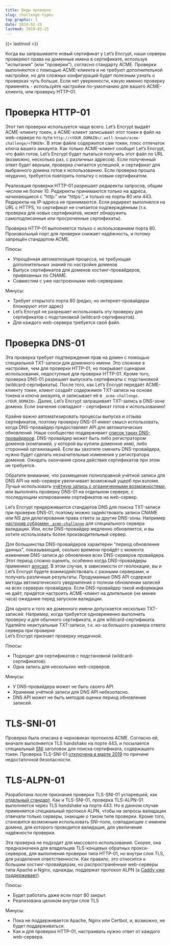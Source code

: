 ```yaml
---
title: Виды проверок
slug: challenge-types
top_graphic: 1
date: 2019-02-25
lastmod: 2019-02-25
---
```


{{< lastmod >}}

Когда вы запрашиваете новый сертификат у Let’s Encrypt, наши серверы проверяют 
права на доменные имена в сертификате, используя "испытания" (или "проверки"), 
согласно стандарту ACME. Проверки выполняются с помощью ACME-клиента и не требуют 
дополнительной настройки, но для сложных конфигураций будет полезным узнать о 
проверках чуть больше. Если нет уверенности, какую именно проверку
применять - используйте настройки по-умолчанию для вашего ACME-клиента, 
или проверку HTTP-01.

# Проверка HTTP-01

Этот тип проверки используется чаще всего. Let’s Encrypt выдаёт ACME-клиенту токен,
а ACME-клиент записывает этот токен в файл на web-сервере по пути
`http://<YOUR_DOMAIN>/.well-known/acme-challenge/<TOKEN>`. В этом файле содержится 
сам токен, плюс отпечаток ключа вашего аккаунта. Как только ACME-клиент сообщит
Let’s Encrypt, что файл готов, Let’s Encrypt будет пытаться получить этот файл 
по URL (возможно, несколько раз, с различных адресов). Если полученный ответ будет
верным, проверка считается успешной, и сертификат для выбранного домена готов к использованию.
Если проверка прошла неудачно, требуется повторить попытку с новым сертификатом. 

Реализация проверки HTTP-01 разрешает редиректы запросов, общим числом не более 10. 
Редиректы принимаются только на адреса, начинающиеся с “http:” или “https:”, 
и только на порты 80 или 443. Редиректы на IP-адреса не принимаются. Если редирект выполнялся на 
URL c HTTPS, то сертификат не считается подтверждённым (т.к. проверка для новых сертификатов, 
может обнаружить самоподписанные или просроченные сертификаты).

Проверка HTTP-01 выполняется только с использованием порта 80. Произвольный порт
для проверки снижает надёжность, и потому запрещён стандартом ACME.

Плюсы:

 - Упрощённая автоматизация процесса, не требующая дополнительных знаний по настройке доменов
 - Выпуск сертификатов для доменов хостинг-провайдеров, привязанных по CNAME.
 - Совместим с уже настроенными web-серверами.
 
 Минусы:
 
 - Требует открытого порта 80 (редко, но интернет-провайдеры блокируют этот адрес)
 - Let’s Encrypt не разрешает использовать эту проверку для сертификатов с подстановкой 
 (wildcard-сертификатов).
 - Для каждого web-сервера требуется свой файл.

# Проверка DNS-01

Эта проверка требует подтверждения прав на домен с помощью специальной TXT-записи для 
доменного имени. Это сложнее в настройке, чем для проверки HTTP-01, но покрывает 
сценарии использования, недоступные для проверки HTTP-01. Кроме того, проверка DNS-01
разрешает выпускать сертификаты с подстановкой (wildcard-сертификаты). 
После того, как Let’s Encrypt передаёт ACME-клиенту токен, клиент создаёт содержимое TXT-записи 
на основе токена и ключа аккаунта, и записывает её в `_acme-challenge.<YOUR_DOMAIN>`.
Далее, Let’s Encrypt запрашивает TXT-запись в DNS-зоне домена. Если значения совпадают - 
сертификат готов к использованию!

Крайне важно автоматизировать процессы выпуска и отзыва сертификатов, поэтому проверку DNS-01
имеет смысл использовать, когда DNS-провайдер предоставляет API для автоматических
обновлений. Наше сообщество поддерживает [список таких DNS-провайдеров][dns-api-providers].
DNS-провайдер может быть либо регистратором доменов (компанией, у которой вы купили
доменное имя), либо сторонней организацией. Если вы захотите сменить DNS-провайдера, нужно
будет сделать незначительные изменения у регистратора доменов. Ожидать окончания срока
действия сертификатов при этом не требуется.

Обратите внимание, что размещение полноправной учётной записи для DNS API на web-сервере
увеличивает возможный ущерб при взломе. Лучше использовать 
[учётную запись с ограниченными возможностями][securing-dns-credentials], или выполнять 
проверку DNS-01 на отдельном сервере, с последующим копированием сертификатов на web-сервер.

Let’s Encrypt придерживается стандартов DNS для поиска TXT-записи при проверке DNS-01, 
поэтому можно задействовать записи CNAME или NS для делегирования права ответа за другие DNS-зоны. 
Например [настроив субдомен `_acme-challenge`][securing-dns-credentials] для специального 
сервера валидации. Или, если DNS-провайдер медленно обновляется, и вы хотите использовать
более производительный сервер.

Для большинства DNS-провайдеров характерен "период обновления данных", показывающий,
сколько времени пройдёт с момента изменения DNS-записи до обновления всех DNS-серверов 
провайдера. Этот период сложно оценить, особенно когда DNS-провайдеры применяют 
[anycast]. В этом случае, в зависимости от геолокации, вы и Let’s Encrypt будете взаимодействовать с разными серверами, 
и получать различные результаты. Продуманные DNS API содержат методы автоматического уведомления о полном
обновлении записей на всех серверах провайдера. Если DNS-провайдер такой информации не даёт, 
придётся настроить ACME-клиент на длительное (не менее часа) ожидание перед запуском 
валидации.

Для одного и того же доменного имени допускается несколько TXT-записей. Например, когда требуется
одновременно выполнить проверку и для обычного сертификата, и для wildcard-сертификата. Удаляйте неактуальные 
TXT-записи, т.к. из-за большого размера ответа сервера при проверке   
Let’s Encrypt признает проверку неудачной.

Плюсы:

 - Подходит для сертификатов с подстановкой (wildcard-сертификатов).
 - Одна запись для нескольких web-серверов.
 
Минусы:

 - У DNS-провайдера может не быть своего API.
 - Хранение учётной записи для DNS API небезопасно.
 - DNS API может не быть методов оценки период обновления записей.
 
# TLS-SNI-01

Проверка была описана в черновиках протокола ACME. 
Согласно ей, вначале выполняется TLS handshake на порте 443, и посылается
специальный [SNI] заголовок для поиска сертификата, содержашего токен.
Проверка TLS-SNI-01 [отключена в марте 2019][tls-sni-disablement]
по причине недостаточной безопасности.

# TLS-ALPN-01

Разработана после признания проверки TLS-SNI-01 устаревшей, 
как [отдельный стандарт][tls-alpn]. Как и TLS-SNI-01, проверка TLS-ALPN-01
выполняется через TLS handshake на порте 443. Но в данном случае применяется
специальный протокол ALPN, чтобы на запросы валидации отвечали только серверы,
знающие о таком типе проверки. Кроме того, становится возможным использовать 
SNI-поле, совпадающее с именем домена, для которого проводится валидация,
для увеличения надёжности проверки.

Эта проверка не подходит для массового использования. Скорее, она предназначена
для владельцев TLS-концевых обратных прокси-серверов, для выполнения проверки 
типа HTTP-01, но внутри слоя TLS, для разделения ответственности. Как правило,
это относится к большим хостинг-провайдерам, но распространённые web-серверы типа
Apache и Nginx, однажды, поддержат протокол ALPN (а [Caddy уже поддерживает][caddy-tls-alpn]).

Плюсы:

 - Будет работать даже если порт 80 закрыт.
 - Реализована целиком внутри слоя TLS
 
Минусы:

 - Пока не поддерживается Apache, Nginx или Certbot, и, возможно, не будет поддерживаться.
 - Как и для проверки HTTP-01, настраивать нужно ответ от каждого web-сервера.

[dns-api-providers]: https://community.letsencrypt.org/t/dns-providers-who-easily-integrate-with-lets-encrypt-dns-validation/86438
[securing-dns-credentials]: https://www.eff.org/deeplinks/2018/02/technical-deep-dive-securing-automation-acme-dns-challenge-validation
[anycast]: https://en.wikipedia.org/wiki/Anycast
[SNI]: https://en.wikipedia.org/wiki/Server_Name_Indication
[tls-sni-disablement]: https://community.letsencrypt.org/t/march-13-2019-end-of-life-for-all-tls-sni-01-validation-support/74209
[tls-alpn]: https://tools.ietf.org/html/draft-ietf-acme-tls-alpn-01
[caddy-tls-alpn]: https://caddy.community/t/caddy-supports-the-acme-tls-alpn-challenge/4860
